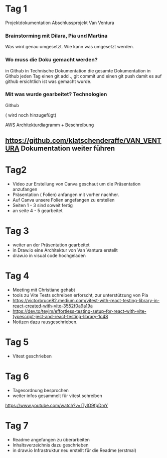 # Tag 1
Projektdokumentation Abschlussprojekt Van Ventura


### Brainstorming mit Dilara, Pia und Martina
Was wird genau umgesetzt. Wie kann was umgesetzt werden. 

### Wo muss die Doku gemacht werden?
in Github in Technische Dokumentation
die gesamte Dokumentation in Github
jeden Tag einen git add ., git commit und einen git push damit es auf github ersichtlich ist was gemacht wurde.


### Mit was wurde gearbeitet? Technologien
Github

( wird noch hinzugefügt)

AWS Architekturdiagramm + Beschreibung



https://github.com/klatschenderaffe/VAN_VENTURA  Dokumentation weiter führen
---
# Tag2 
- Video zur Erstellung von Canva geschaut um die Präsentation anzufangen
- Präsentation ( Folien) anfangen mit vorher nachher.
- Auf Canva unsere Folien angefangen zu erstellen
- Seiten 1 - 3 sind soweit fertig 
- an seite 4 - 5 gearbeitet

# Tag 3

- weiter an der Präsentation gearbeitet
- in Draw.io eine Architektur von Van Vantura erstellt
- draw.io in visual code hochgeladen

# Tag 4
 
 - Meeting mit Christiane gehabt
 - tools zu Vite Tests schreiben erforscht, zur unterstützung von Pia
 - https://victorbruce82.medium.com/vitest-with-react-testing-library-in-react-created-with-vite-3552f0a9a19a
 - https://dev.to/teyim/effortless-testing-setup-for-react-with-vite-typescript-jest-and-react-testing-library-1c48
 - Notizen dazu rausgeschrieben. 

# Tag 5
 - Vitest geschrieben 

 # Tag 6
 - Tagesordnung besprochen
 - weiter infos gesammelt für vitest schreiben 
 
 https://www.youtube.com/watch?v=ITylO9fpDmY

# Tag 7

- Readme angefangen zu überarbeiten
- Inhaltsverzeichnis dazu geschrieben
- in draw.io Infrastruktur neu erstellt für die Readme (erstmal)

